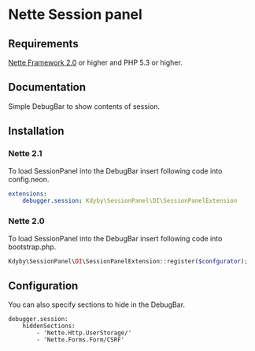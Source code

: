 # Nette Session panel

## Requirements

[Nette Framework 2.0](http://nette.org) or higher and PHP 5.3 or higher.

## Documentation
Simple DebugBar to show contents of session.

## Installation

### Nette 2.1

To load SessionPanel into the DebugBar insert following code into config.neon.
```yml
extensions:
	debugger.session: Kdyby\SessionPanel\DI\SessionPanelExtension
```

### Nette 2.0

To load SessionPanel into the DebugBar insert following code into bootstrap.php.
```php
Kdyby\SessionPanel\DI\SessionPanelExtension::register($confgurator);
```

## Configuration

You can also specify sections to hide in the DebugBar.
```neon
debugger.session:
	hiddenSections:
		- 'Nette.Http.UserStorage/'
		- 'Nette.Forms.Form/CSRF'
```

